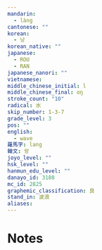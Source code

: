 ```yaml
---
mandarin:
  - làng
cantonese: ""
korean:
  - 낭
korean_native: ""
japanese:
  - ROU
  - RAN
japanese_nanori: ""
vietnamese:
middle_chinese_initial: l
middle_chinese_final: ɑŋ
stroke_count: "10"
radical: 水
skip_number: 1-3-7
grade_level: 3
pos: ""
english:
  - wave
羅馬字: lang
韓文: 랑
joyo_level: ""
hsk_level: ""
hanmun_edu_level: ""
danayo_id: 3180
mc_id: 2825
graphemic_classification: 良
stand_in: 波浪
aliases:
---
```


# Notes
